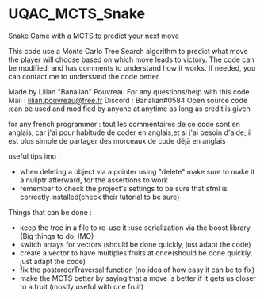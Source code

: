 # UQAC_MCTS_Snake
Snake Game with a MCTS to predict your next move


This code use a Monte Carlo Tree Search algorithm to predict what move the player will choose based on which move leads to victory.
The code can be modified, and has comments to understand how it works. If needed, you can contact me to understand the code better.


Made by Lilian "Banalian" Pouvreau
For any questions/help with this code
Mail    : lilian.pouvreau@free.fr
Discord : Banalian#0584
Open source code :can be used and modified by anyone at anytime as long as credit is given


for any french programmer :
tout les commentaires de ce code sont en anglais,
car j'ai pour habitude de coder en anglais,et si j'ai besoin d'aide,
il est plus simple de partager des morceaux de code déjà en anglais


useful tips imo :
- when deleting a object via a pointer using "delete" make sure to make it a nullptr afterward, for the assertions to work
- remember to check the project's settings to be sure that sfml is correctly installed(check their tutorial to be sure)

Things that can be done :
- keep the tree in a file to re-use it :use serialization via the boost library (Big things to do, IMO)
- switch arrays for vectors (should be done quickly, just adapt the code)
- create a vector to have multiples fruits at once(should be done quickly, just adapt the code)
- fix the postorderTraversal function (no idea of how easy it can be to fix)
- make the MCTS better by saying that a move is better if it gets us closer to a fruit (mostly useful with one fruit)
